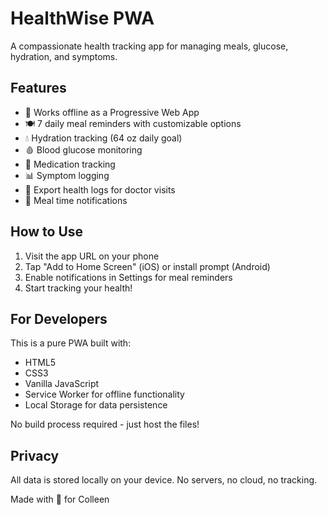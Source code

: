 # HealthWise PWA

A compassionate health tracking app for managing meals, glucose, hydration, and symptoms.

## Features

- 📱 Works offline as a Progressive Web App
- 🍽️ 7 daily meal reminders with customizable options
- 💧 Hydration tracking (64 oz daily goal)
- 🩸 Blood glucose monitoring
- 💊 Medication tracking
- 📊 Symptom logging
- 📧 Export health logs for doctor visits
- 🔔 Meal time notifications

## How to Use

1. Visit the app URL on your phone
2. Tap "Add to Home Screen" (iOS) or install prompt (Android)
3. Enable notifications in Settings for meal reminders
4. Start tracking your health!

## For Developers

This is a pure PWA built with:
- HTML5
- CSS3
- Vanilla JavaScript
- Service Worker for offline functionality
- Local Storage for data persistence

No build process required - just host the files!

## Privacy

All data is stored locally on your device. No servers, no cloud, no tracking.

Made with 💜 for Colleen